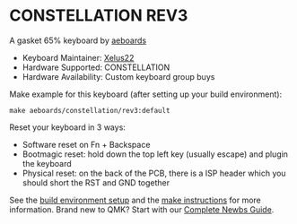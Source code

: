 # CONSTELLATION REV3

A gasket 65% keyboard by [aeboards](https://aeboards.com/)

* Keyboard Maintainer: [Xelus22](https://github.com/Xelus22)
* Hardware Supported: CONSTELLATION
* Hardware Availability: Custom keyboard group buys

Make example for this keyboard (after setting up your build environment):

    make aeboards/constellation/rev3:default

Reset your keyboard in 3 ways:
* Software reset on Fn + Backspace
* Bootmagic reset: hold down the top left key (usually escape) and plugin the keyboard
* Physical reset: on the back of the PCB, there is a ISP header which you should short the RST and GND together

See the [build environment setup](https://docs.qmk.fm/#/getting_started_build_tools) and the [make instructions](https://docs.qmk.fm/#/getting_started_make_guide) for more information. Brand new to QMK? Start with our [Complete Newbs Guide](https://docs.qmk.fm/#/newbs).
